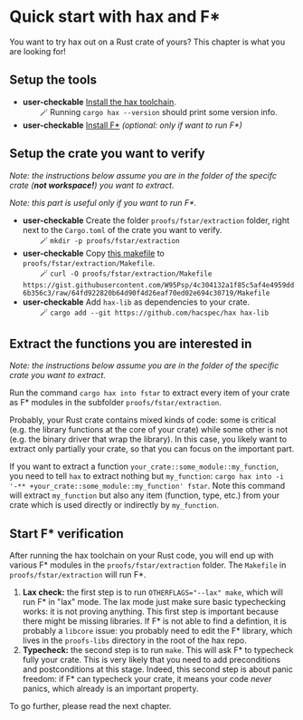 # Quick start with hax and F*

You want to try hax out on a Rust crate of yours? This chapter is what you are looking for!

## Setup the tools

 - **user-checkable** [Install the hax toolchain](https://github.com/hacspec/hax?tab=readme-ov-file#installation).  
   <span style="margin-right:30px;"></span>🪄 Running `cargo hax --version` should print some version info.
 - **user-checkable** [Install F*](https://github.com/FStarLang/FStar/blob/master/INSTALL.md) *(optional: only if want to run F\*)*

## Setup the crate you want to verify

*Note: the instructions below assume you are in the folder of the specifc crate (**not workspace!**) you want to extract.*

*Note: this part is useful only if you want to run F\*.*


 - **user-checkable** Create the folder `proofs/fstar/extraction` folder, right next to the `Cargo.toml` of the crate you want to verify.  
   <span style="margin-right:30px;"></span>🪄 `mkdir -p proofs/fstar/extraction`
 - **user-checkable** Copy [this makefile](https://gist.github.com/W95Psp/4c304132a1f85c5af4e4959dd6b356c3) to `proofs/fstar/extraction/Makefile`.  
   <span style="margin-right:30px;"></span>🪄 `curl -O proofs/fstar/extraction/Makefile https://gist.githubusercontent.com/W95Psp/4c304132a1f85c5af4e4959dd6b356c3/raw/64fd922820b64d90f4d26eaf70ed02e694c30719/Makefile`
 - **user-checkable** Add `hax-lib` as dependencies to your crate.  
   <span style="margin-right:30px;"></span>🪄 `cargo add --git https://github.com/hacspec/hax hax-lib`

## Extract the functions you are interested in

*Note: the instructions below assume you are in the folder of the
specific crate you want to extract.*

Run the command `cargo hax into fstar` to extract every item of your
crate as F* modules in the subfolder `proofs/fstar/extraction`.

Probably, your Rust crate contains mixed kinds of code: some is
critical (e.g. the library functions at the core of your crate) while
some other is not (e.g. the binary driver that wrap the library). In
this case, you likely want to extract only partially your crate, so
that you can focus on the important part.

If you want to extract a function
`your_crate::some_module::my_function`, you need to tell `hax` to
extract nothing but `my_function`: 
`cargo hax into -i '-** +your_crate::some_module::my_function' fstar`.
Note this command will extract `my_function` but also any item
(function, type, etc.) from your crate which is used directly or
indirectly by `my_function`.

## Start F* verification
After running the hax toolchain on your Rust code, you will end up
with various F* modules in the `proofs/fstar/extraction` folder. The
`Makefile` in `proofs/fstar/extraction` will run F*.

1. **Lax check:** the first step is to run `OTHERFLAGS="--lax" make`,
   which will run F* in "lax" mode. The lax mode just make sure basic
   typechecking works: it is not proving anything. This first step is
   important because there might be missing libraries. If F* is not
   able to find a defintion, it is probably a `libcore` issue: you
   probably need to edit the F* library, which lives in the
   `proofs-libs` directory in the root of the hax repo.
2. **Typecheck:** the second step is to run `make`. This will ask F*
   to typecheck fully your crate. This is very likely that you need to
   add preconditions and postconditions at this stage. Indeed, this
   second step is about panic freedom: if F* can typecheck your crate,
   it means your code *never* panics, which already is an important
   property.

To go further, please read the next chapter.
